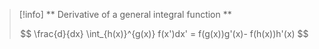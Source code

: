
>[!info] ** Derivative of a general integral function **
>
>$$ \frac{d}{dx} \int_{h(x)}^{g(x)} f(x')dx' = f(g(x))g'(x)- f(h(x))h'(x) $$


